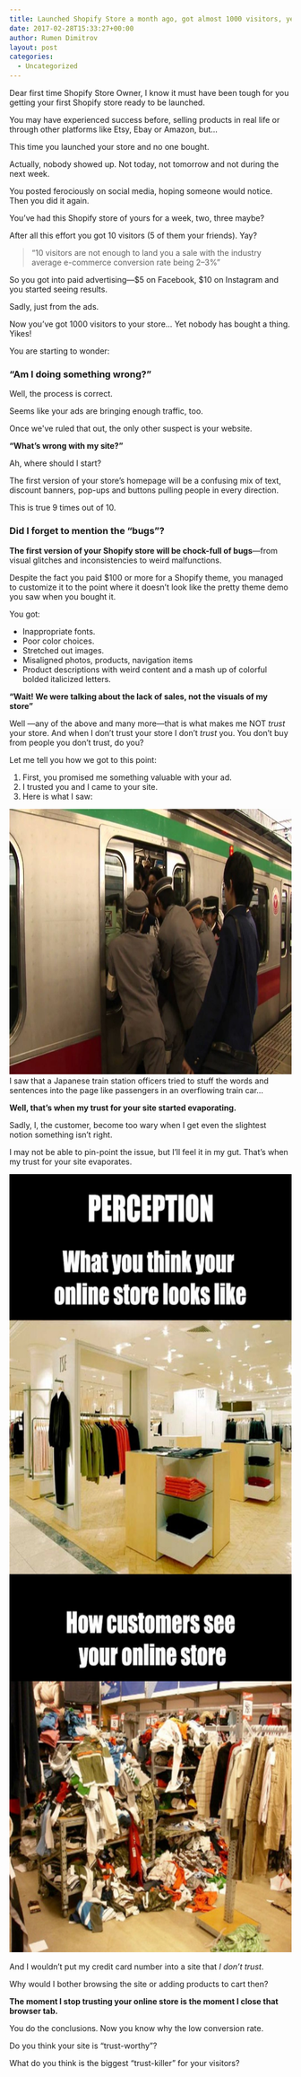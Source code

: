 ```yaml
---
title: Launched Shopify Store a month ago, got almost 1000 visitors, yet no sales. Where is the problem?
date: 2017-02-28T15:33:27+00:00
author: Rumen Dimitrov
layout: post
categories:
  - Uncategorized
---
```

Dear first time Shopify Store Owner,
I know it must have been tough for you getting your first Shopify store ready to be launched.

You may have experienced success before, selling products in real life or through other platforms like Etsy, Ebay or Amazon, but…

This time you launched your store and<!--more--> no one bought.

Actually, nobody showed up. Not today, not tomorrow and not during the next week.

You posted ferociously on social media, hoping someone would notice. Then you did it again.

You’ve had this Shopify store of yours for a week, two, three maybe?

After all this effort you got 10 visitors (5 of them your friends). Yay?
<blockquote>“10 visitors are not enough to land you a sale with the industry average e-commerce conversion rate being 2–3%”</blockquote>
So you got into paid advertising—$5 on Facebook, $10 on Instagram and you started seeing results.

Sadly, just from the ads.

Now you’ve got 1000 visitors to your store…
Yet nobody has bought a thing.
Yikes!

You are starting to wonder:
<h3>“Am I doing something wrong?”</h3>
Well, the process is correct.

Seems like your ads are bringing enough traffic, too.

Once we've ruled that out, the only other suspect is your website.

<strong>“What’s wrong with my site?”</strong>

Ah, where should I start?

The first version of your store’s homepage will be a confusing mix of text, discount banners, pop-ups and buttons pulling people in every direction.

This is true 9 times out of 10.
<h3>Did I forget to mention the “bugs”?</h3>
<strong>The first version of your Shopify store will be chock-full of bugs</strong>—from visual glitches and inconsistencies to weird malfunctions.

Despite the fact you paid $100 or more for a Shopify theme, you managed to customize it to the point where it doesn’t look like the pretty theme demo you saw when you bought it.

You got:
<ul>
 	<li>Inappropriate fonts.</li>
 	<li>Poor color choices.</li>
 	<li>Stretched out images.</li>
 	<li>Misaligned photos, products, navigation items</li>
 	<li>Product descriptions with weird content and a mash up of colorful bolded italicized letters.</li>
</ul>
<strong>“Wait! We were talking about the lack of sales, not the visuals of my store”</strong>

Well —any of the above and many more—that is what makes me NOT <em>trust</em> your store. And when I don’t trust your store I don’t <em>trust</em> you. You don’t buy from people you don’t trust, do you?

Let me tell you how we got to this point:
<ol>
 	<li>First, you promised me something valuable with your ad.</li>
 	<li>I trusted you and I came to your site.</li>
 	<li>Here is what I saw:</li>
</ol>
<img class="alignnone size-large wp-image-40" src="/wp-content/uploads/2017/02/japan_rush_hour-1024x576.jpg" alt="japan_rush_hour" width="840" height="473" />
I saw that a Japanese train station officers tried to stuff the words and sentences into the page like passengers in an overflowing train car…

<strong>Well, that’s when my trust for your site started evaporating.</strong>

Sadly, I, the customer, become too wary when I get even the slightest notion something isn’t right.

I may not be able to pin-point the issue, but I’ll feel it in my gut. That’s when my trust for your site evaporates.

<img class="alignnone size-full wp-image-38" src="/wp-content/uploads/2017/02/OnlineStorePerception.jpg" alt="OnlineStorePerception" width="640" height="1387" />

And I wouldn’t put my credit card number into a site that <em>I don’t trust</em>.

Why would I bother browsing the site or adding products to cart then?

<strong>The moment I stop trusting your online store is the moment I close that browser tab.</strong>

You do the conclusions.
Now you know why the low conversion rate.

Do you think your site is “trust-worthy”?

What do you think is the biggest “trust-killer” for your visitors?